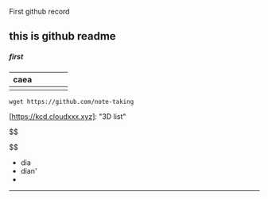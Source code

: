 First github record
## this is github readme

##### first 

| caea |      |      |      |      |
| :--: | ---- | ---- | ---- | ---- |
|      |      |      |      |      |

```
wget https://github.com/note-taking
```

[https://kcd.cloudxxx.xyz]: 	"3D list"

$$

$$

- dia
- dian'
- 

------

